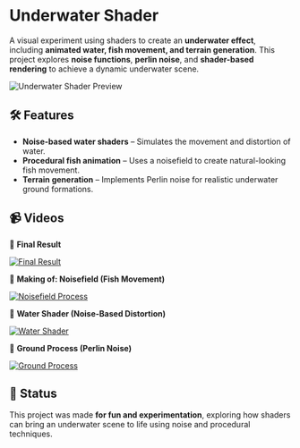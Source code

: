 # Underwater Shader  

A visual experiment using shaders to create an **underwater effect**, including **animated water, fish movement, and terrain generation**. 
This project explores **noise functions**, **perlin noise**, and **shader-based rendering** to achieve a dynamic underwater scene.  

![Underwater Shader Preview](https://github.com/user-attachments/assets/88928fc9-5df8-407b-92b7-41209309fd1f)

## 🛠️ Features  

- **Noise-based water shaders** – Simulates the movement and distortion of water.  
- **Procedural fish animation** – Uses a noisefield to create natural-looking fish movement.  
- **Terrain generation** – Implements Perlin noise for realistic underwater ground formations.  

## 📹 Videos  

🎥 **Final Result**  

[![Final Result](https://img.youtube.com/vi/gZaqpyHgWFo/0.jpg)](https://youtu.be/gZaqpyHgWFo)  

🎥 **Making of: Noisefield (Fish Movement)**  

[![Noisefield Process](https://img.youtube.com/vi/v3UEb1hhRg0/0.jpg)](https://youtu.be/v3UEb1hhRg0)  

🎥 **Water Shader (Noise-Based Distortion)**  

[![Water Shader](https://img.youtube.com/vi/ElRa0iz8GG8/0.jpg)](https://youtu.be/ElRa0iz8GG8)  

🎥 **Ground Process (Perlin Noise)**  

[![Ground Process](https://img.youtube.com/vi/C9yS8aXwqeo/0.jpg)](https://youtu.be/C9yS8aXwqeo)  

## 📌 Status  

This project was made **for fun and experimentation**, exploring how shaders can bring an underwater scene to life using noise and procedural techniques. 

